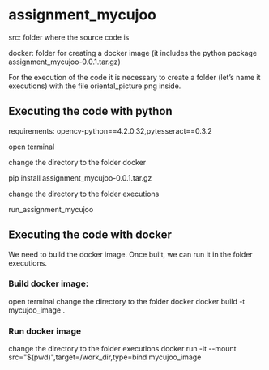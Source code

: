 # assignment_mycujoo

src: folder where the source code is

docker: folder for creating a docker image (it includes the python package assignment_mycujoo-0.0.1.tar.gz)

For the execution of the code it is necessary to create a folder (let’s name it executions) with the file oriental_picture.png inside.


## Executing the code with python

requirements: opencv-python==4.2.0.32,pytesseract==0.3.2 

open terminal

change the directory to the folder docker

pip install assignment_mycujoo-0.0.1.tar.gz

change the directory to the folder executions

run_assignment_mycujoo


## Executing the code with docker

We need to build the docker image. Once built, we can run it in the folder executions.

### Build docker image:
open terminal
change the directory  to the folder docker
docker build -t mycujoo_image .

### Run docker image
change the directory  to the folder executions
docker run -it --mount src="$(pwd)",target=/work_dir,type=bind mycujoo_image
